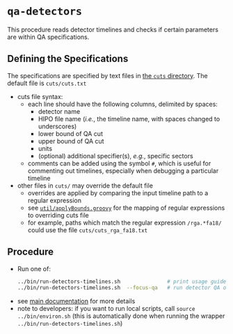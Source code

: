 # `qa-detectors`

This procedure reads detector timelines and checks if certain parameters are within
QA specifications.

## Defining the Specifications
The specifications are specified by text files in [the `cuts` directory](cuts). The default file is `cuts/cuts.txt`
- cuts file syntax:
  - each line should have the following columns, delimited by spaces:
    - detector name
    - HIPO file name (_i.e._, the timeline name, with spaces changed to underscores)
    - lower bound of QA cut
    - upper bound of QA cut
    - units
    - (optional) additional specifier(s), _e.g._, specific sectors
  - comments can be added using the symbol `#`, which is useful for commenting out timelines, especially when debugging a particular timeline
- other files in `cuts/` may override the default file
  - overrides are applied by comparing the input timeline path to a regular expression
  - see [`util/applyBounds.groovy`](util/applyBounds.groovy) for the mapping of regular expressions to overriding cuts file
  - for example, paths which match the regular expression `/rga.*fa18/` could use the file `cuts/cuts_rga_fa18.txt`

## Procedure
- Run one of:
  ```bash
  ../bin/run-detectors-timelines.sh               # print usage guide
  ../bin/run-detectors-timelines.sh  --focus-qa   # run detector QA only (for debugging this QA code; you may need to set other options)
  ```
- see [main documentation](../README.md) for more details
- note to developers: if you want to run local scripts, call `source ../bin/environ.sh` (this is
  automatically done when running the wrapper `../bin/run-detectors-timelines.sh`)
